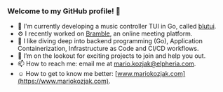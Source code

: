 ### Welcome to my GitHub profile! 👋

<!--
**mkozjak/mkozjak** is a ✨ _special_ ✨ repository because its `README.md` (this file) appears on your GitHub profile.

Here are some ideas to get you started:
-->

- 🔨 I'm currently developing a music controller TUI in Go, called [blutui](https://github.com/mkozjak/blutui).
- ⚙️ I recently worked on [Bramble](https://web.archive.org/web/20230920015524/https://www.bramble.live/), an online meeting platform.
- 🌱 I like diving deep into backend programming (Go), Application Containerization, Infrastructure as Code and CI/CD workflows.
- 🔭 I’m on the lookout for exciting projects to join and help you out.
- 📫 How to reach me: email me at mario.kozjak@elpheria.com.
- ☺️ How to get to know me better: [www.mariokozjak.com](https://www.mariokozjak.com).

